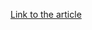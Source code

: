 [Link to the article](https://portswigger.net/daily-swig/amp/who-is-behind-apt29-what-we-know-about-this-nation-state-cybercrime-group)
